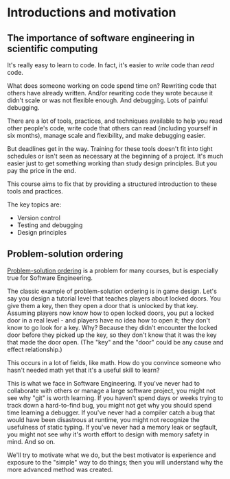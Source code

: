 # Introductions and motivation


## The importance of software engineering in scientific computing


It's really easy to learn to code. In fact, it's easier to _write_ code than _read_ code.

What does someone working on code spend time on? Rewriting code that others have
already written. And/or rewriting code they wrote because it didn't scale or was
not flexible enough. And debugging. Lots of painful debugging.

There are a lot of tools, practices, and techniques available to help you read
other people's code, write code that others can read (including yourself in six
months), manage scale and flexibility, and make debugging easier.

But deadlines get in the way. Training for these tools doesn't fit into tight
schedules or isn't seen as necessary at the beginning of a project. It's much
easier just to get something working than study design principles. But you pay
the price in the end.

This course aims to fix that by providing a structured introduction to these
tools and practices.

The key topics are:

* Version control
* Testing and debugging
* Design principles


## Problem-solution ordering

[Problem-solution ordering](https://mkremins.github.io/blog/doors-headaches-intellectual-need/)
is a problem for many courses, but is especially true for Software Engineering.

The classic example of problem-solution ordering is in game design. Let's say
you design a tutorial level that teaches players about locked doors. You give
them a key, then they open a door that is unlocked by that key. Assuming players
now know how to open locked doors, you put a locked door in a real level - and
players have no idea how to open it; they don't know to go look for a key. Why?
Because they didn't encounter the locked door before they picked up the key, so
they don't know that it was the key that made the door open. (The "key" and the
"door" could be any cause and effect relationship.)

This occurs in a lot of fields, like math. How do you convince someone who hasn't
needed math yet that it's a useful skill to learn?

This is what we face in Software Engineering. If you've never had to collaborate
with others or manage a large software project, you might not see why "git" is
worth learning.  If you haven't spend days or weeks trying to track down a
hard-to-find bug, you might not get why you should spend time learning a
debugger. If you've never had a compiler catch a bug that would have been
disastrous at runtime, you might not recognize the usefulness of static typing.
If you've never had a memory leak or segfault, you might not see why it's worth
effort to design with memory safety in mind. And so on.

We'll try to motivate what we do, but the best motivator is experience and
exposure to the "simple" way to do things; then you will understand why the more
advanced method was created.